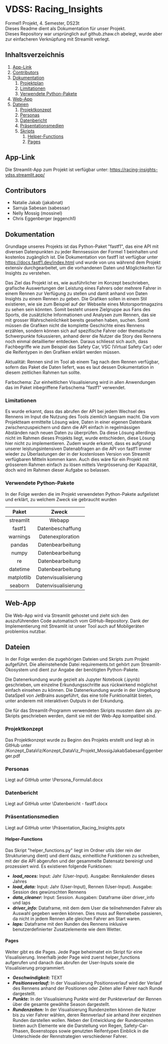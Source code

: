 # VDSS: Racing_Insights

Formel1 Projekt, 4. Semester, DS23t  
Dieses Readme dient als Dokumentation für unser Projekt.  
Dieses Repository war ursprünglich auf github.zhaw.ch abelegt, wurde aber zur einfacheren Verknüpfung mit Streamlit verlegt.  

## Inhaltsverzeichnis
1. [App-Link](#app-link)
2. [Contributors](#contributors)   
3. [Dokumentation](#dokumentation)
   1. [Projektplan](#projektplan)
   2. [Limitationen](#limitationen)  
   3. [Verwendete Python-Pakete](#verwendete-python-pakete)
4. [Web-App](#web-app)
5. [Dateien](#dateien)  
   1. [Projektkonzept](#Projektkonzept)
   2. [Personas](#Personas)
   3. [Datenbericht](#datenbericht)
   4. [Präsentationsmedien](#präsentationsmedien)
   5. [Skripts](#Skripts)
      1. [Helper-Functions](#Helper-Functions)
      2. [Pages](#Pages)


## App-Link

Die Streamlit-App zum Projekt ist verfügbar unter: https://racing-insights-vdss.streamlit.app/


## Contributors

- Natalie Jakab (jakabnat)  
- Sarruja Sabesan (sabessar)  
- Nelly Mossig (mossinel)  
- Chris Eggenberger (eggench1)  

## Dokumentation

Grundlage unseres Projekts ist das Python-Paket "fastf1", das eine API mit diversen Datenpunkten zu jeder Rennsession der Formel 1 beinhalten und kostenlos zugänglich ist. Die Dokumentation von fastf1 ist verfügbar unter https://docs.fastf1.dev/index.html und wurde von uns während dem Projekt extensiv durchgearbeitet, um die vorhandenen Daten und Möglichkeiten für Insights zu verstehen. 

Das Ziel das Projekt ist es, wie ausführlicher im Konzept beschrieben, grafische Auswertungen der Leistung eines Fahrers oder mehrere Fahrer in einem Rennen zur Verfügung zu stellen und damit anhand von Daten Insights zu einem Rennen zu geben. Die Grafiken sollen in einem Stil existieren, wie sie zum Beispiel auf der Webseite eines Motorsportmagazins zu sehen sein könnten. 
Somit besteht unsere Zielgruppe aus Fans des Sports, die zusätzliche Informationen und Analysen zum Rennen, das sie mit grosser Wahrscheinlichkeit bereits gesehen haben, suchen. Somit müssen die Grafiken nicht die komplette Geschichte eines Rennens erzählen, sondern können sich auf spezifische Fahrer oder thematische Schwerpunkte fokussieren, anhand derer die Nutzer die Story des Rennens noch einmal detaillierter entdecken.
Daraus schliesst sich auch, dass Fachbegriffe wie zum Beispiel das Safety Car, VSC (Virtual Safety Car) oder die Reifentypen in den Grafiken erklärt werden müssen.

Aktualität: Rennen sind im Tool ab einem Tag nach dem Rennen verfügbar, sofern das Paket die Daten liefert, was es laut dessen Dokumentation in diesem zeitlichen Rahmen tun sollte.

Farbschema: Zur einheitlichen Visualisierung wird in allen Anwendungen das im Paket inbegriffene Farbschema "fastf1" verwendet.


### Limitationen

Es wurde erkannt, dass das abrufen der API bei jedem Wechsel des Rennens im Input die Nutzung des Tools ziemlich langsam macht. Die vom Projektteam ermittelte Lösung wäre, Daten in einer eigenen Datenbank zwischenzuspeichern und dann die API einfach in regelmässigen Abständen nach neuen Daten zu überprüfen. Da diese Lösung allerdings nicht im Rahmen dieses Projekts liegt, wurde entschieden, diese Lösung hier nicht zu implementieren. 
Zudem wurde erkannt, dass es aufgrund unserer leistungsintensiven Datenabfragen an die API von fastf1 immer wieder zu Überlastungen der in der kostenlosen Version von Streamlit verfügbaren Mitteln kommen kann. Auch dies wäre für ein Projekt mit grösserem Rahmen einfach zu lösen mittels Vergrösserung der Kapazität, doch wird im Rahmen dieser Aufgabe so belassen.

### Verwendete Python-Pakete

In der Folge werden die im Projekt verwendeten Python-Pakete aufgelistet und erklärt, zu welchem Zweck sie gebraucht wurden  

| Paket      | Zweck              | 
| :---:      |     :---:          | 
| streamlit	 |	Webapp	          |
| fastf1	    |	Datenbeschaffung	 |
| warnings	 |	Datenexploration	 |
| pandas	    |	Datenbearbeitung	 |
| numpy	    |	Datenbearbeitung	 |
| re	       |	Datenbearbeitung	 |
| datetime	 |	Datenbearbeitung	 |
| matplotlib |	Datenvisualisierung|
| seaborn	 |	Datenvisualisierung|


## Web-App

Die Web-App wird via Streamlit gehostet und zieht sich den auszuführenden Code automatisch vom GitHub-Repository. Dank der Implementierung mit Streamlit ist unser Tool auch auf Mobilgeräten problemlos nutzbar.

## Dateien

In der Folge werden die zugehörigen Dateien und Skripts zum Projekt aufgeführt. Die alleinstehende Datei requirements.txt gehört zum Streamlit-Ökosystem und dient zur Angabe der benötigten Python-Pakete.

Die Datenerkundung wurde gezielt als Jupyter Notebook (.ipynb) geschrieben, um einzelne Erkundungsschritte aus rückwirkend möglichst einfach einsehen zu können. Die Datenerkundung wurde in der Umgebung DataSpell von JetBrains ausgeführt, das eine tolle Funktionalität bieten, unter anderem mit interaktiven Outputs in der Erkundung.

Die für das Streamlit-Programm verwendeten Skripts mussten dann als .py-Skripts geschrieben werden, damit sie mit der Web-App kompatibel sind.

### Projektkonzept

Das Projektkonzept wurde zu Beginn des Projekts erstellt und liegt ab in GitHub unter /Konzept_DataViz/Konzept_DataViz_Projekt_MossigJakabSabesanEggenberger.pdf

### Personas

Liegt auf GitHub unter \Persona_Formula1.docx

### Datenbericht

Liegt auf GitHub unter \Datenbericht - fastf1.docx

### Präsentationsmedien

Liegt auf GitHub unter \Präsentation_Racing_Insights.pptx

#### Helper-Functions
Das Skript "helper_functions.py" liegt im Ordner utils (der rein der Strukturierung dient) und dient dazu, einheitliche Funktionen zu schreiben, mit der die API abgerufen und der gesammelte Datensatz bereinigt und prozessiert wird. Es existieren folgende Funktionen:  
- _**load_races:**_ Input: Jahr (User-Input). Ausgabe: Rennkalender dieses Jahres  
- _**load_data:**_ Input: Jahr (User-Input), Rennen (User-Input). Ausgabe: Session des gewünschten Rennens  
- _**data_cleaner:**_ Input: Session. Ausgaben: Dataframe über driver_info und laps
- _**driver_info:**_ Dataframe, mit dem dem User die teilnehmenden Fahrer als Auswahl gegeben werden können. Dies muss auf Rennebebe passieren, da nicht in jedem Rennen alle gleichen Fahrer am Start waren.  
- _**laps:**_ Dataframe mit den Runden des Rennens inklusive benutzerdefinierter Zusatzelemente wie dem Wetter.  

#### Pages 

Weiter gibt es die Pages. Jede Page beheimatet ein Skript für eine Visualisierung. Innerhalb jeder Page wird zuerst helper_functions aufgerufen und danach das abrufen der User-Inputs sowie die Visualisierung programmiert.  
- _**Geschwindigkeit:**_ TEXT
- _**Positionsverlauf:**_ In der Visualisierung Positionsverlauf wird der Verlauf des Rennens anhand der Positionen oder Zeiten aller Fahrer nach Runde dargestellt.  
- _**Punkte:**_ In der Visualisierung Punkte wird der Punkteverlauf der Rennen über die gesamte gewählte Season dargestellt.  
- _**Rundenzeiten:**_ In der Visualisierung Rundenzeiten können die Nutzer bis zu vier Fahrer wählen, deren Rennverlauf sie anhand ihrer einzelnen Runden darstellen wollen. Neben der Entwicklung der Rundenzeiten bieten auch Elemente wie die Darstellung von Regen, Safety-Car-Phasen, Boxenstopps sowie genutzten Reifentypen Einblick in die Unterschiede der Rennstrategien verschiedener Fahrer.  
